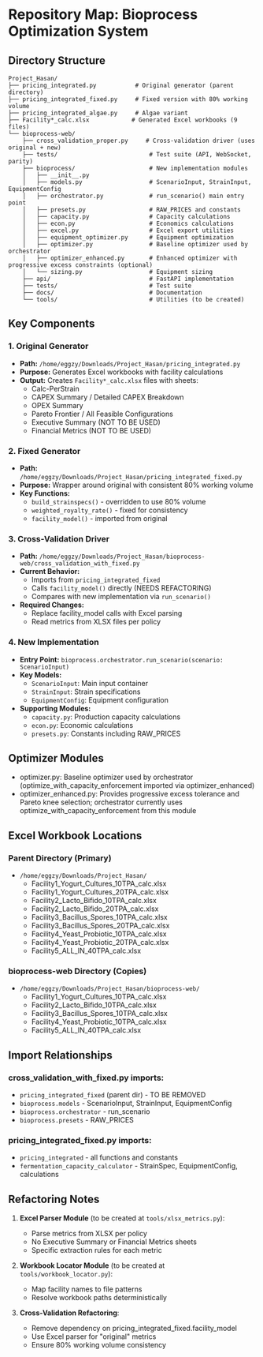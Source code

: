 # Repository Map: Bioprocess Optimization System

## Directory Structure
```
Project_Hasan/
├── pricing_integrated.py           # Original generator (parent directory)
├── pricing_integrated_fixed.py     # Fixed version with 80% working volume
├── pricing_integrated_algae.py     # Algae variant
├── Facility*_calc.xlsx            # Generated Excel workbooks (9 files)
└── bioprocess-web/
    ├── cross_validation_proper.py     # Cross-validation driver (uses original + new)
    ├── tests/                          # Test suite (API, WebSocket, parity)
    ├── bioprocess/                     # New implementation modules
    │   ├── __init__.py
    │   ├── models.py                   # ScenarioInput, StrainInput, EquipmentConfig
    │   ├── orchestrator.py             # run_scenario() main entry point
    │   ├── presets.py                  # RAW_PRICES and constants
    │   ├── capacity.py                 # Capacity calculations
    │   ├── econ.py                     # Economics calculations
    │   ├── excel.py                    # Excel export utilities
    │   ├── equipment_optimizer.py      # Equipment optimization
    │   ├── optimizer.py                # Baseline optimizer used by orchestrator
    │   ├── optimizer_enhanced.py       # Enhanced optimizer with progressive excess constraints (optional)
    │   └── sizing.py                   # Equipment sizing
    ├── api/                            # FastAPI implementation
    ├── tests/                          # Test suite
    ├── docs/                           # Documentation
    └── tools/                          # Utilities (to be created)
```

## Key Components

### 1. Original Generator
- **Path:** `/home/eggzy/Downloads/Project_Hasan/pricing_integrated.py`
- **Purpose:** Generates Excel workbooks with facility calculations
- **Output:** Creates `Facility*_calc.xlsx` files with sheets:
  - Calc-PerStrain
  - CAPEX Summary / Detailed CAPEX Breakdown
  - OPEX Summary
  - Pareto Frontier / All Feasible Configurations
  - Executive Summary (NOT TO BE USED)
  - Financial Metrics (NOT TO BE USED)

### 2. Fixed Generator
- **Path:** `/home/eggzy/Downloads/Project_Hasan/pricing_integrated_fixed.py`
- **Purpose:** Wrapper around original with consistent 80% working volume
- **Key Functions:**
  - `build_strainspecs()` - overridden to use 80% volume
  - `weighted_royalty_rate()` - fixed for consistency
  - `facility_model()` - imported from original

### 3. Cross-Validation Driver
- **Path:** `/home/eggzy/Downloads/Project_Hasan/bioprocess-web/cross_validation_with_fixed.py`
- **Current Behavior:** 
  - Imports from `pricing_integrated_fixed`
  - Calls `facility_model()` directly (NEEDS REFACTORING)
  - Compares with new implementation via `run_scenario()`
- **Required Changes:**
  - Replace facility_model calls with Excel parsing
  - Read metrics from XLSX files per policy

### 4. New Implementation
- **Entry Point:** `bioprocess.orchestrator.run_scenario(scenario: ScenarioInput)`
- **Key Models:**
  - `ScenarioInput`: Main input container
  - `StrainInput`: Strain specifications
  - `EquipmentConfig`: Equipment configuration
- **Supporting Modules:**
  - `capacity.py`: Production capacity calculations
  - `econ.py`: Economic calculations
  - `presets.py`: Constants including RAW_PRICES

## Optimizer Modules

- optimizer.py: Baseline optimizer used by orchestrator (optimize_with_capacity_enforcement imported via optimizer_enhanced)
- optimizer_enhanced.py: Provides progressive excess tolerance and Pareto knee selection; orchestrator currently uses optimize_with_capacity_enforcement from this module

## Excel Workbook Locations

### Parent Directory (Primary)
- `/home/eggzy/Downloads/Project_Hasan/`
  - Facility1_Yogurt_Cultures_10TPA_calc.xlsx
  - Facility1_Yogurt_Cultures_20TPA_calc.xlsx
  - Facility2_Lacto_Bifido_10TPA_calc.xlsx
  - Facility2_Lacto_Bifido_20TPA_calc.xlsx
  - Facility3_Bacillus_Spores_10TPA_calc.xlsx
  - Facility3_Bacillus_Spores_20TPA_calc.xlsx
  - Facility4_Yeast_Probiotic_10TPA_calc.xlsx
  - Facility4_Yeast_Probiotic_20TPA_calc.xlsx
  - Facility5_ALL_IN_40TPA_calc.xlsx

### bioprocess-web Directory (Copies)
- `/home/eggzy/Downloads/Project_Hasan/bioprocess-web/`
  - Facility1_Yogurt_Cultures_10TPA_calc.xlsx
  - Facility2_Lacto_Bifido_10TPA_calc.xlsx
  - Facility3_Bacillus_Spores_10TPA_calc.xlsx
  - Facility4_Yeast_Probiotic_10TPA_calc.xlsx
  - Facility5_ALL_IN_40TPA_calc.xlsx

## Import Relationships

### cross_validation_with_fixed.py imports:
- `pricing_integrated_fixed` (parent dir) - TO BE REMOVED
- `bioprocess.models` - ScenarioInput, StrainInput, EquipmentConfig
- `bioprocess.orchestrator` - run_scenario
- `bioprocess.presets` - RAW_PRICES

### pricing_integrated_fixed.py imports:
- `pricing_integrated` - all functions and constants
- `fermentation_capacity_calculator` - StrainSpec, EquipmentConfig, calculations

## Refactoring Notes

1. **Excel Parser Module** (to be created at `tools/xlsx_metrics.py`):
   - Parse metrics from XLSX per policy
   - No Executive Summary or Financial Metrics sheets
   - Specific extraction rules for each metric

2. **Workbook Locator Module** (to be created at `tools/workbook_locator.py`):
   - Map facility names to file patterns
   - Resolve workbook paths deterministically

3. **Cross-Validation Refactoring**:
   - Remove dependency on pricing_integrated_fixed.facility_model
   - Use Excel parser for "original" metrics
   - Ensure 80% working volume consistency
